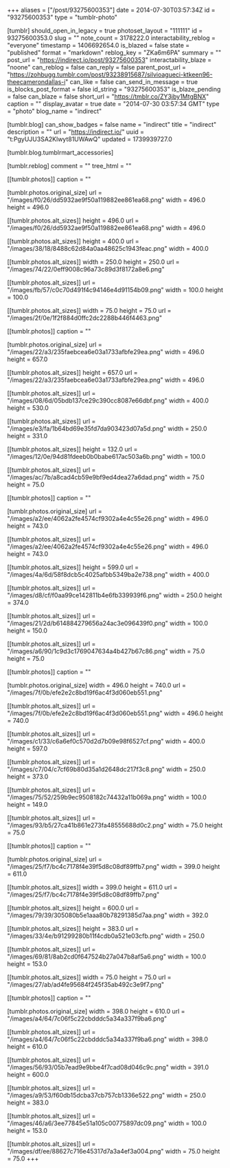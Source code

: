 +++
aliases = ["/post/93275600353"]
date = 2014-07-30T03:57:34Z
id = "93275600353"
type = "tumblr-photo"

[tumblr]
should_open_in_legacy = true
photoset_layout = "111111"
id = 93275600353.0
slug = ""
note_count = 3178222.0
interactability_reblog = "everyone"
timestamp = 1406692654.0
is_blazed = false
state = "published"
format = "markdown"
reblog_key = "ZKa6m6PA"
summary = ""
post_url = "https://indirect.io/post/93275600353"
interactability_blaze = "noone"
can_reblog = false
can_reply = false
parent_post_url = "https://zohbugg.tumblr.com/post/93238915687/silvioagueci-ktkeen96-theecamerondallas-i"
can_like = false
can_send_in_message = true
is_blocks_post_format = false
id_string = "93275600353"
is_blaze_pending = false
can_blaze = false
short_url = "https://tmblr.co/ZY3jby1MtgBNX"
caption = ""
display_avatar = true
date = "2014-07-30 03:57:34 GMT"
type = "photo"
blog_name = "indirect"

[tumblr.blog]
can_show_badges = false
name = "indirect"
title = "indirect"
description = ""
url = "https://indirect.io/"
uuid = "t:PgyUJU3SA2Klwyt81UWAwQ"
updated = 1739939727.0

[tumblr.blog.tumblrmart_accessories]

[tumblr.reblog]
comment = ""
tree_html = ""

[[tumblr.photos]]
caption = ""

[tumblr.photos.original_size]
url = "/images/f0/26/dd5932ae9f50a119882ee861ea68.png"
width = 496.0
height = 496.0

[[tumblr.photos.alt_sizes]]
height = 496.0
url = "/images/f0/26/dd5932ae9f50a119882ee861ea68.png"
width = 496.0

[[tumblr.photos.alt_sizes]]
height = 400.0
url = "/images/38/18/8488c62d84a0aa48625c1943feac.png"
width = 400.0

[[tumblr.photos.alt_sizes]]
width = 250.0
height = 250.0
url = "/images/74/22/0eff9008c96a73c89d3f8172a8e6.png"

[[tumblr.photos.alt_sizes]]
url = "/images/fb/57/c0c70d491f4c94146e4d91154b09.png"
width = 100.0
height = 100.0

[[tumblr.photos.alt_sizes]]
width = 75.0
height = 75.0
url = "/images/2f/0e/1f2f884d0ffc2dc2288b446f4463.png"

[[tumblr.photos]]
caption = ""

[tumblr.photos.original_size]
url = "/images/22/a3/235faebcea6e03a1733afbfe29ea.png"
width = 496.0
height = 657.0

[[tumblr.photos.alt_sizes]]
height = 657.0
url = "/images/22/a3/235faebcea6e03a1733afbfe29ea.png"
width = 496.0

[[tumblr.photos.alt_sizes]]
url = "/images/08/6d/05bdb137ce29c390cc8087e66dbf.png"
width = 400.0
height = 530.0

[[tumblr.photos.alt_sizes]]
url = "/images/e3/fa/1b64bd69e35fd7da903423d07a5d.png"
width = 250.0
height = 331.0

[[tumblr.photos.alt_sizes]]
height = 132.0
url = "/images/12/0e/94d81fdeeb0b0babe617ac503a6b.png"
width = 100.0

[[tumblr.photos.alt_sizes]]
url = "/images/ac/7b/a8cad4cb59e9bf9ed4dea27a6dad.png"
width = 75.0
height = 75.0

[[tumblr.photos]]
caption = ""

[tumblr.photos.original_size]
url = "/images/a2/ee/4062a2fe4574cf9302a4e4c55e26.png"
width = 496.0
height = 743.0

[[tumblr.photos.alt_sizes]]
url = "/images/a2/ee/4062a2fe4574cf9302a4e4c55e26.png"
width = 496.0
height = 743.0

[[tumblr.photos.alt_sizes]]
height = 599.0
url = "/images/4a/6d/58f8dcb5c4025afbb5349ba2e738.png"
width = 400.0

[[tumblr.photos.alt_sizes]]
url = "/images/d8/cf/f0aa99ce142811b4e6fb339939f6.png"
width = 250.0
height = 374.0

[[tumblr.photos.alt_sizes]]
url = "/images/21/2d/b614884279656a24ac3e096439f0.png"
width = 100.0
height = 150.0

[[tumblr.photos.alt_sizes]]
url = "/images/a6/90/1c9d3c1769047634a4b427b67c86.png"
width = 75.0
height = 75.0

[[tumblr.photos]]
caption = ""

[tumblr.photos.original_size]
width = 496.0
height = 740.0
url = "/images/7f/0b/efe2e2c8bd19f6ac4f3d060eb551.png"

[[tumblr.photos.alt_sizes]]
url = "/images/7f/0b/efe2e2c8bd19f6ac4f3d060eb551.png"
width = 496.0
height = 740.0

[[tumblr.photos.alt_sizes]]
url = "/images/c1/33/c6a6ef0c570d2d7b09e98f6527cf.png"
width = 400.0
height = 597.0

[[tumblr.photos.alt_sizes]]
url = "/images/c7/04/c7cf69b80d35a1d2648dc217f3c8.png"
width = 250.0
height = 373.0

[[tumblr.photos.alt_sizes]]
url = "/images/75/52/259b9ec9508182c74432a11b069a.png"
width = 100.0
height = 149.0

[[tumblr.photos.alt_sizes]]
url = "/images/93/b5/27ca41b861e273fa48555688d0c2.png"
width = 75.0
height = 75.0

[[tumblr.photos]]
caption = ""

[tumblr.photos.original_size]
url = "/images/25/f7/bc4c7178f4e39f5d8c08df89ffb7.png"
width = 399.0
height = 611.0

[[tumblr.photos.alt_sizes]]
width = 399.0
height = 611.0
url = "/images/25/f7/bc4c7178f4e39f5d8c08df89ffb7.png"

[[tumblr.photos.alt_sizes]]
height = 600.0
url = "/images/79/39/305080b5e1aaa80b78291385d7aa.png"
width = 392.0

[[tumblr.photos.alt_sizes]]
height = 383.0
url = "/images/33/4e/b91299280b11f4cdb0a521e03cfb.png"
width = 250.0

[[tumblr.photos.alt_sizes]]
url = "/images/69/81/8ab2cd0f647524b27a047b8af5a6.png"
width = 100.0
height = 153.0

[[tumblr.photos.alt_sizes]]
width = 75.0
height = 75.0
url = "/images/27/ab/ad4fe95684f245f35ab492c3e9f7.png"

[[tumblr.photos]]
caption = ""

[tumblr.photos.original_size]
width = 398.0
height = 610.0
url = "/images/a4/64/7c06f5c22cbdddc5a34a337f9ba6.png"

[[tumblr.photos.alt_sizes]]
url = "/images/a4/64/7c06f5c22cbdddc5a34a337f9ba6.png"
width = 398.0
height = 610.0

[[tumblr.photos.alt_sizes]]
url = "/images/56/93/05b7ead9e9bbe4f7cad08d046c9c.png"
width = 391.0
height = 600.0

[[tumblr.photos.alt_sizes]]
url = "/images/a9/53/f60db15dcba37cb757cb1336e522.png"
width = 250.0
height = 383.0

[[tumblr.photos.alt_sizes]]
url = "/images/46/a6/3ee77845e51a105c00775897dc09.png"
width = 100.0
height = 153.0

[[tumblr.photos.alt_sizes]]
url = "/images/df/ee/88627c716e45317d7a3a4ef3a004.png"
width = 75.0
height = 75.0
+++
